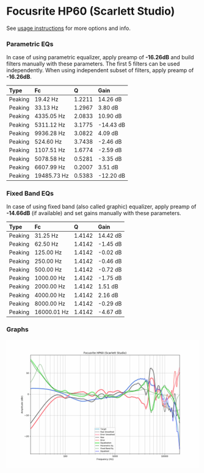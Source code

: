 # Focusrite HP60 (Scarlett Studio)
See [usage instructions](https://github.com/jaakkopasanen/AutoEq#usage) for more options and info.

### Parametric EQs
In case of using parametric equalizer, apply preamp of **-16.26dB** and build filters manually
with these parameters. The first 5 filters can be used independently.
When using independent subset of filters, apply preamp of **-16.26dB**.

| Type    | Fc          |      Q | Gain      |
|:--------|:------------|:-------|:----------|
| Peaking | 19.42 Hz    | 1.2211 | 14.26 dB  |
| Peaking | 33.13 Hz    | 1.2967 | 3.80 dB   |
| Peaking | 4335.05 Hz  | 2.0833 | 10.90 dB  |
| Peaking | 5311.12 Hz  | 3.1775 | -14.43 dB |
| Peaking | 9936.28 Hz  | 3.0822 | 4.09 dB   |
| Peaking | 524.60 Hz   | 3.7438 | -2.46 dB  |
| Peaking | 1107.51 Hz  | 1.6774 | -2.59 dB  |
| Peaking | 5078.58 Hz  | 0.5281 | -3.35 dB  |
| Peaking | 6607.99 Hz  | 0.2007 | 3.51 dB   |
| Peaking | 19485.73 Hz | 0.5383 | -12.20 dB |

### Fixed Band EQs
In case of using fixed band (also called graphic) equalizer, apply preamp of **-14.66dB**
(if available) and set gains manually with these parameters.

| Type    | Fc          |      Q | Gain     |
|:--------|:------------|:-------|:---------|
| Peaking | 31.25 Hz    | 1.4142 | 14.42 dB |
| Peaking | 62.50 Hz    | 1.4142 | -1.45 dB |
| Peaking | 125.00 Hz   | 1.4142 | -0.02 dB |
| Peaking | 250.00 Hz   | 1.4142 | -0.46 dB |
| Peaking | 500.00 Hz   | 1.4142 | -0.72 dB |
| Peaking | 1000.00 Hz  | 1.4142 | -1.75 dB |
| Peaking | 2000.00 Hz  | 1.4142 | 1.51 dB  |
| Peaking | 4000.00 Hz  | 1.4142 | 2.16 dB  |
| Peaking | 8000.00 Hz  | 1.4142 | -0.29 dB |
| Peaking | 16000.01 Hz | 1.4142 | -4.67 dB |

### Graphs
![](./Focusrite%20HP60%20(Scarlett%20Studio).png)